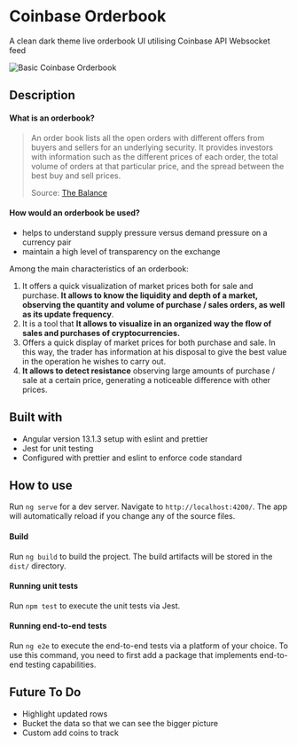 # Coinbase Orderbook

A clean dark theme live orderbook UI utilising Coinbase API Websocket feed

![Basic Coinbase Orderbook](/img/sample.jpg)

## Description

#### What is an orderbook?

> An order book lists all the open orders with different offers from buyers and sellers for an underlying security. It provides investors with information such as the different prices of each order, the total volume of orders at that particular price, and the spread between the best buy and sell prices.
>
> Source: [The Balance](https://www.thebalance.com/what-is-an-order-book-5197237)

#### How would an orderbook be used?

- helps to understand supply pressure versus demand pressure on a currency pair
- maintain a high level of transparency on the exchange

Among the main characteristics of an orderbook:

1. It offers a quick visualization of market prices both for sale and purchase. **It allows to know the liquidity and depth of a market, observing the quantity and volume of purchase / sales orders, as well as its update frequency**.
2. It is a tool that **It allows to visualize in an organized way the flow of sales and purchases of cryptocurrencies.**
3. Offers a quick display of market prices for both purchase and sale. In this way, the trader has information at his disposal to give the best value in the operation he wishes to carry out.
4. **It allows to detect resistance** observing large amounts of purchase / sale at a certain price, generating a noticeable difference with other prices.



## Built with

- Angular version 13.1.3 setup with eslint and prettier
- Jest for unit testing
- Configured with prettier and eslint to enforce code standard



## How to use

Run `ng serve` for a dev server. Navigate to `http://localhost:4200/`. The app will automatically reload if you change any of the source files.

#### Build

Run `ng build` to build the project. The build artifacts will be stored in the `dist/` directory.

#### Running unit tests

Run `npm test` to execute the unit tests via Jest.

#### Running end-to-end tests

Run `ng e2e` to execute the end-to-end tests via a platform of your choice. To use this command, you need to first add a package that implements end-to-end testing capabilities.



## Future To Do

- Highlight updated rows
- Bucket the data so that we can see the bigger picture
- Custom add coins to track
